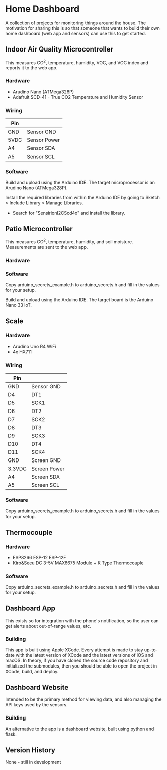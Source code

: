 # Home Dashboard

A collection of projects for monitoring things around the house. The motivation for sharing this is so that someone that wants to build their own home dashboard (web app and sensors) can use this to get started.

## Indoor Air Quality Microcontroller

This measures CO<sup>2</sup>, temperature, humidity, VOC, and VOC index and reports it to the web app.

### Hardware

* Arudino Nano (ATMega328P)
* Adafruit SCD-41 - True CO2 Temperature and Humidity Sensor

### Wiring

Pin | |
-- | -- |
GND | Sensor GND
5VDC | Sensor Power
A4 | Sensor SDA
A5 | Sensor SCL

### Software

Build and upload using the Arduino IDE. The target microprocessor is an Arudino Nano (ATMega328P).

Install the required libraries from within the Arduino IDE by going to Sketch > Include Library > Manage Libraries.
* Search for "SensirionI2CScd4x" and install the library.

## Patio Microcontroller

This measures CO<sup>2</sup>, temperature, humidity, and soil moisture. Measurements are sent to the web app.

### Hardware

### Software

Copy arduino_secrets_example.h to arduino_secrets.h and fill in the values for your setup.

Build and upload using the Arduino IDE. The target board is the Arduino Nano 33 IoT.

## Scale

### Hardware

* Arudino Uno R4 WiFi
* 4x HX711

### Wiring

Pin | |
-- | -- |
GND | Sensor GND
D4 | DT1
D5 | SCK1
D6 | DT2
D7 | SCK2
D8 | DT3
D9 | SCK3
D10 | DT4
D11 | SCK4
GND | Screen GND
3.3VDC | Screen Power
A4 | Screen SDA
A5 | Screen SCL

### Software

Copy arduino_secrets_example.h to arduino_secrets.h and fill in the values for your setup.

## Thermocouple

### Hardware

* ESP8266 ESP-12 ESP-12F
* Kiro&Seeu DC 3-5V MAX6675 Module + K Type Thermocouple

### Software

Copy arduino_secrets_example.h to arduino_secrets.h and fill in the values for your setup.

## Dashboard App

This exists so for integration with the phone's notification, so the user can get alerts about out-of-range values, etc.

### Building

This app is built using Apple XCode. Every attempt is made to stay up-to-date with the latest version of XCode and the latest versions of iOS and macOS. In theory, if you have cloned the source code repository and initialized the submodules, then you should be able to open the project in XCode, build, and deploy.

## Dashboard Website

Intended to be the primary method for viewing data, and also managing the API keys used by the sensors.

### Building

An alternative to the app is a dashboard website, built using python and flask.

## Version History

None - still in development
